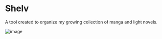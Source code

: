 # Shelv
A tool created to organize my growing collection of manga and light novels.

![image](https://user-images.githubusercontent.com/81537940/161978324-896aa561-042e-4449-ac9e-1489af74b913.png)
